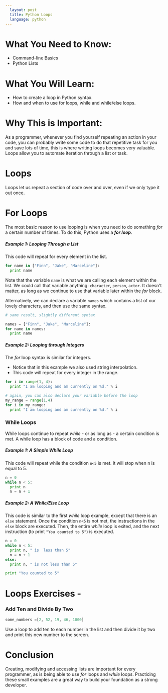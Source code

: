 ```yaml
---
  layout: post
  title: Python Loops
  language: python
---
```

# What You Need to Know:
+ Command-line Basics
+ Python Lists

# What You Will Learn:
+ How to create a loop in Python syntax.
+ How and when to use for loops, while and while/else loops.

# Why This is Important:
As a programmer, whenever you find yourself repeating an action in your code, you can probably write some code to do that repetitive task for you and save lots of time, this is where writing loops becomes very valuable. Loops allow you to automate iteration through a list or task.

# Loops
Loops let us repeat a section of code over and over, even if we only type it out once.

# For Loops
The most basic reason to use looping  is when you need to do something _for_ a certain number of times. To do this, Python uses a ***for loop***.

#####  Example 1: Looping Through a List

This code will repeat for every element in the list.

```python
for name in ["Finn", "Jake", "Marceline"]:
  print name
```
Note that the variable `name` is what we are calling each element within the list. We could call that variable anything: `character`, `person`, `actor`. It doesn't matter, as long as we continue to use that variable later within the _for_ block.

Alternatively, we can declare a variable `names` which contains a list of our lovely characters, and then use the same syntax.

```python
# same result, slightly different syntax

names = ["Finn", "Jake", "Marceline"]:
for name in names:
  print name
```
#####  Example 2: Looping through Integers

The _for_ loop syntax is similar for integers.
* Notice that in this example we also used string interpolation.
* This code will repeat for every integer in the range.

```python
for i in range(1, 4):
  print "I am looping and am currently on %d." % i

# again, you can also declare your variable before the loop
my_range = range(1,4)
for i in my_range:
  print "I am looping and am currently on %d." % i
```

### While Loops
While loops continue to repeat _while_ - or as long as - a certain condition is met. A while loop has a block of code and a condition.

#####  Example 1: A Simple While Loop
This code will repeat while the condition `n<5` is met. It will stop when n is equal to 5.

```python
n = 0
while n < 5:
  print n
  n = n + 1
```
#####  Example 2: A While/Else Loop
This code is similar to the first _while_ loop example, except that there is an `else` statement. Once the condition `n<5` is not met, the instructions in the `else` block are executed. Then, the entire _while_ loop is exited, and the next instruction (to print `"You counted to 5"`) is executed.

```python
n = 0
while n < 5:
  print n, " is  less than 5"
  n = n + 1
else:
  print n, " is not less than 5"

print "You counted to 5"
```
# Loops Exercises -

###  Add Ten and Divide By Two

```python
some_numbers =[2, 52, 19, 46, 1000]
```
Use a loop to add ten to each number in the list and then divide it by two and print this new number to the screen.

# Conclusion
Creating, modifying and accessing lists are important for every programmer, as is being able to use _for_ loops and _while_ loops. Practicing these small examples are a great way to build your foundation as a strong developer.
